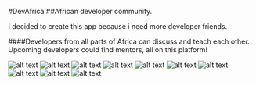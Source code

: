 #DevAfrica
##African developer community. 

I decided to create this app because i need more developer friends. 

####Developers from all parts of Africa can discuss and teach each other. Upcoming developers could find mentors, all on this platform!

![alt text](https://github.com/adigunhammedolalekan/devafrica_mobile/blob/master/screengrab/Screenshot_2017-07-11-16-24-59.png)
![alt text](https://github.com/adigunhammedolalekan/devafrica_mobile/blob/master/screengrab/Screenshot_2017-08-23-14-46-06.png)
![alt text](https://github.com/adigunhammedolalekan/devafrica_mobile/blob/master/screengrab/Screenshot_2017-08-23-14-46-39.png)
![alt text](https://github.com/adigunhammedolalekan/devafrica_mobile/blob/master/screengrab/Screenshot_2017-08-23-14-46-51.png)
![alt text](https://github.com/adigunhammedolalekan/devafrica_mobile/blob/master/screengrab/Screenshot_2017-08-23-14-46-56.png)
![alt text](https://github.com/adigunhammedolalekan/devafrica_mobile/blob/master/screengrab/Screenshot_2017-08-23-14-49-05.png)
![alt text](https://github.com/adigunhammedolalekan/devafrica_mobile/blob/master/screengrab/Screenshot_2017-08-23-14-49-12.png)
![alt text](https://github.com/adigunhammedolalekan/devafrica_mobile/blob/master/screengrab/Screenshot_2017-09-03-09-33-39.png)
![alt text](https://github.com/adigunhammedolalekan/devafrica_mobile/blob/master/screengrab/Screenshot_2017-08-23-14-45-45.png)
![alt text](https://github.com/adigunhammedolalekan/devafrica_mobile/blob/master/screengrab/Screenshot_2017-07-20-14-00-45.png)
